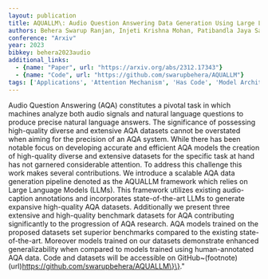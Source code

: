 ```yaml
---
layout: publication
title: AQUALLM\: Audio Question Answering Data Generation Using Large Language Models
authors: Behera Swarup Ranjan, Injeti Krishna Mohan, Patibandla Jaya Sai Kiran, Pokala Praveen Kumar, Pailla Balakrishna Reddy
conference: "Arxiv"
year: 2023
bibkey: behera2023audio
additional_links:
  - {name: "Paper", url: "https://arxiv.org/abs/2312.17343"}
  - {name: "Code", url: "https://github.com/swarupbehera/AQUALLM"}
tags: ['Applications', 'Attention Mechanism', 'Has Code', 'Model Architecture', 'Reinforcement Learning', 'Tools']
---
```

Audio Question Answering (AQA) constitutes a pivotal task in which machines analyze both audio signals and natural language questions to produce precise natural language answers. The significance of possessing high-quality diverse and extensive AQA datasets cannot be overstated when aiming for the precision of an AQA system. While there has been notable focus on developing accurate and efficient AQA models the creation of high-quality diverse and extensive datasets for the specific task at hand has not garnered considerable attention. To address this challenge this work makes several contributions. We introduce a scalable AQA data generation pipeline denoted as the AQUALLM framework which relies on Large Language Models (LLMs). This framework utilizes existing audio-caption annotations and incorporates state-of-the-art LLMs to generate expansive high-quality AQA datasets. Additionally we present three extensive and high-quality benchmark datasets for AQA contributing significantly to the progression of AQA research. AQA models trained on the proposed datasets set superior benchmarks compared to the existing state-of-the-art. Moreover models trained on our datasets demonstrate enhanced generalizability when compared to models trained using human-annotated AQA data. Code and datasets will be accessible on GitHub~(footnote)(url)https://github.com/swarupbehera/AQUALLM\}\}."
